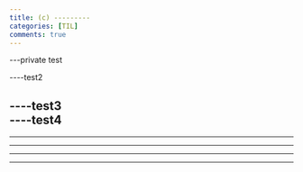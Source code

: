 ```yaml
---
title: (c) ---------
categories: [TIL]
comments: true
---
```



---private test

----test2

----test3  
----test4
-----------
-----------
-----------
-----------
-----------